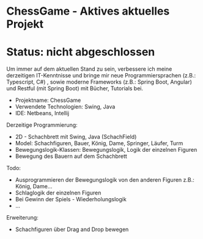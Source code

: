 # ChessGame - Aktives aktuelles Projekt
# Status: nicht abgeschlossen

Um immer auf dem aktuellen Stand zu sein, verbessere ich meine derzeitigen IT-Kenntnisse und bringe mir neue 
Programmiersprachen (z.B.: Typescript, C#) , sowie moderne Frameworks (z.B.: Spring Boot, Angular) und Restful 
(mit Spring Boot) mit Bücher, Tutorials bei.

- Projektname: ChessGame
- Verwendete Technologien: Swing, Java
- IDE: Netbeans, Intellij

Derzeitige Programmierung:
- 2D - Schachbrett mit Swing, Java (SchachField)
- Model: Schachfiguren, Bauer, König, Dame, Springer, Läufer, Turm
- Bewegungslogik-Klassen: Bewegungslogik, Logik der einzelnen Figuren 
- Bewegung des Bauern auf dem Schachbrett

Todo:
- Ausprogrammieren der Bewegungslogik von den anderen Figuren z.B.: König, Dame...
- Schlaglogik der einzelnen Figuren
- Bei Gewinn der Spiels - Wiederholungslogik
- ...

Erweiterung:
- Schachfiguren über Drag and Drop bewegen

